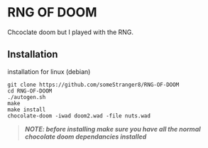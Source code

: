 
# RNG OF DOOM

Chcoclate doom but I played with the RNG.


## Installation

installation for linux (debian)

```
git clone https://github.com/someStranger8/RNG-OF-DOOM
cd RNG-OF-DOOM
./autogen.sh
make
make install
chocolate-doom -iwad doom2.wad -file nuts.wad
```

> ***NOTE: before installing make sure you have all the normal chocolate doom dependancies installed***
